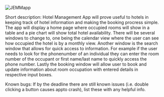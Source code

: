 

![JEMMapp](https://user-images.githubusercontent.com/94885294/165016338-dcfda7bf-b968-41e3-b0bf-9c6dcb1963a5.png)


Short description:
Hotel Management App will prove useful to hotels in keeping track of hotel information and making the booking procress simple. The app will display a home page where occupied rooms will show in a table and a pie chart will show total hotel availability. There will be several windows to change to, one being the calendar view where the user can see how occupied the hotel is by a monthly view. Another window is the search window that allows for quick access to information. For example if the user needs to look for the phonenumber of an individual they can enter the room number of the occupant or first name/last name to quickly access the phone number. Lastly the booking window will allow user to book and update information about room occupation with entered details in respective input boxes. 


Known bugs: If by the deadline there are still known issues (i.e. double clicking a button causes appto crash), list these with any helpful info.
